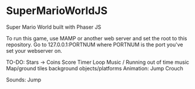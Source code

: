 # SuperMarioWorldJS
Super Mario World built with Phaser JS

To run this game, use MAMP or another web server and set the root to this repository.
Go to 127.0.0.1:PORTNUM where PORTNUM is the port you've set your webserver on.

TO-DO:
  Stars -> Coins
  Score
  Timer
  Loop Music / Running out of time music
  Map/ground tiles
  background objects/platforms
  Animation:
    Jump
    Crouch

  Sounds:
    Jump
